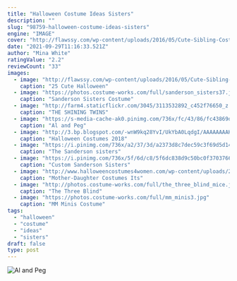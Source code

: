 ```yaml
---
title: "Halloween Costume Ideas Sisters"
description: ""
slug: "98759-halloween-costume-ideas-sisters"
engine: "IMAGE"
cover: "http://flawssy.com/wp-content/uploads/2016/05/Cute-Sibling-Costume-Ideas.jpg"
date: "2021-09-29T11:16:33.521Z"
author: "Mina White"
ratingValue: "2.2"
reviewCount: "33"
images:
  - image: "http://flawssy.com/wp-content/uploads/2016/05/Cute-Sibling-Costume-Ideas.jpg"
    caption: "25 Cute Halloween"
  - image: "https://photos.costume-works.com/full/sanderson_sisters37.jpg"
    caption: "Sanderson Sisters Costume"
  - image: "http://farm4.staticflickr.com/3045/3113532892_c452f76650_z.jpg"
    caption: "THE SHINING TWINS"
  - image: "https://s-media-cache-ak0.pinimg.com/736x/fc/43/86/fc43869de059a14c0bcabad65bd183bf.jpg"
    caption: "Al and Peg"
  - image: "http://3.bp.blogspot.com/-wnW9kq28YvI/UkYbA0LqdgI/AAAAAAAAH74/0OBAnrjteQI/s1600/55937b857980785c1063e35a5f1b8b71.jpg"
    caption: "Halloween Costumes 2018"
  - image: "https://i.pinimg.com/736x/a2/37/3d/a2373d8c7dec59c3f69d5d1491aa9918.jpg"
    caption: "The Sanderson sisters"
  - image: "https://i.pinimg.com/736x/5f/6d/c8/5f6dc838d9c50bc0f3703766e648b36a.jpg"
    caption: "Custom Sanderson Sisters"
  - image: "http://www.halloweencostumes4women.com/wp-content/uploads/2014/10/Glinda-Dorothy.jpg"
    caption: "Mother-Daughter Costumes Its"
  - image: "http://photos.costume-works.com/full/the_three_blind_mice.jpg"
    caption: "The Three Blind"
  - image: "https://photos.costume-works.com/full/mm_minis3.jpg"
    caption: "MM Minis Costume"
tags:
  - "halloween"
  - "costume"
  - "ideas"
  - "sisters"
draft: false
type: post
---
```



![Al and Peg](https://s-media-cache-ak0.pinimg.com/736x/fc/43/86/fc43869de059a14c0bcabad65bd183bf.jpg "Al and Peg")


<!--inArticleAds-->

<!--galleryOne-->


<!--inArticleAds-->

<!--galleryTwo-->


<!--galleryThree-->

